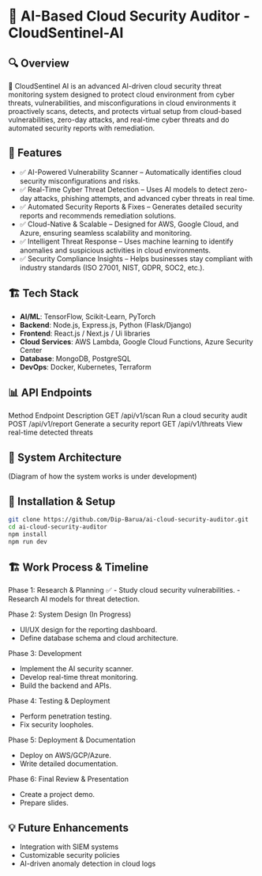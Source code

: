 #  🚀 AI-Based Cloud Security Auditor - CloudSentinel-AI 


## 🔍 Overview
🚀 CloudSentinel AI is an advanced AI-driven cloud security threat monitoring system designed to protect cloud environment from cyber threats, vulnerabilities,
and misconfigurations in
cloud environments it proactively scans, detects, and protects virtual setup from cloud-based vulnerabilities, zero-day attacks, 
and real-time cyber threats and do automated security reports with remediation.


## 🎯 Features
- ✅ AI-Powered Vulnerability Scanner – Automatically identifies cloud security misconfigurations and risks.
- ✅ Real-Time Cyber Threat Detection – Uses AI models to detect zero-day attacks, phishing attempts, and advanced cyber threats in real time.
- ✅ Automated Security Reports & Fixes – Generates detailed security reports and recommends remediation solutions.
- ✅ Cloud-Native & Scalable – Designed for AWS, Google Cloud, and Azure, ensuring seamless scalability and monitoring.
- ✅ Intelligent Threat Response – Uses machine learning to identify anomalies and suspicious activities in cloud environments.
- ✅ Security Compliance Insights – Helps businesses stay compliant with industry standards (ISO 27001, NIST, GDPR, SOC2, etc.).




## 🏗️ Tech Stack
- **AI/ML**: TensorFlow, Scikit-Learn, PyTorch  
- **Backend**: Node.js, Express.js, Python (Flask/Django)  
- **Frontend**: React.js / Next.js / Ui libraries
- **Cloud Services**: AWS Lambda, Google Cloud Functions, Azure Security Center  
- **Database**: MongoDB, PostgreSQL  
- **DevOps**: Docker, Kubernetes, Terraform  


## 📊 API Endpoints
Method	Endpoint	Description
GET	/api/v1/scan	Run a cloud security audit
POST	/api/v1/report	Generate a security report
GET	/api/v1/threats	View real-time detected threats



## 📖 System Architecture
(Diagram of how the system works is under development)


## 🔧 Installation & Setup
```bash
git clone https://github.com/Dip-Barua/ai-cloud-security-auditor.git
cd ai-cloud-security-auditor
npm install
npm run dev
```

## 🏗️ Work Process & Timeline
Phase 1: Research & Planning ✅
    - Study cloud security vulnerabilities.
    - Research AI models for threat detection.
     
Phase 2: System Design (In Progress) 
   - UI/UX design for the reporting dashboard.
   - Define database schema and cloud architecture.

Phase 3: Development 
   - Implement the AI security scanner.
   - Develop real-time threat monitoring.
   - Build the backend and APIs.

Phase 4: Testing & Deployment 
   - Perform penetration testing.
   - Fix security loopholes.

Phase 5: Deployment & Documentation 
   - Deploy on AWS/GCP/Azure.
   - Write detailed documentation.

Phase 6: Final Review & Presentation
   - Create a project demo.
   - Prepare slides.

     

## 💡 Future Enhancements
 - Integration with SIEM systems
 - Customizable security policies
 - AI-driven anomaly detection in cloud logs


##
